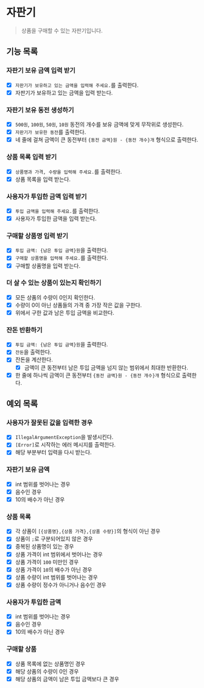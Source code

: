 # 자판기

> 상품을 구매할 수 있는 자판기입니다.

## 기능 목록

### 자판기 보유 금액 입력 받기
- [x] `자판기가 보유하고 있는 금액을 입력해 주세요.`를 출력한다.
- [x] 자판기가 보유하고 있는 금액을 입력 받는다.

### 자판기 보유 동전 생성하기
- [x] `500원`, `100원`, `50원`, `10원` 동전의 개수를 보유 금액에 맞게 무작위로 생성한다.
- [x] `자판기가 보유한 동전`를 출력한다.
- [x] 네 줄에 걸쳐 금액이 큰 동전부터 `{동전 금액}원 - {동전 개수}개` 형식으로 출력한다.

### 상품 목록 입력 받기
- [x] `상품명과 가격, 수량을 입력해 주세요.`를 출력한다.
- [x] 상품 목록을 입력 받는다.

### 사용자가 투입한 금액 입력 받기
- [x] `투입 금액을 입력해 주세요.`를 출력한다.
- [x] 사용자가 투입한 금액을 입력 받는다.

### 구매할 상품명 입력 받기
- [x] `투입 금액: {남은 투입 금액}원`을 출력한다.
- [x] `구매할 상품명을 입력해 주세요.`를 출력한다.
- [x] 구매할 상품명을 입력 받는다.

### 더 살 수 있는 상품이 있는지 확인하기
- [x] 모든 상품의 수량이 0인지 확인한다.
- [x] 수량이 0이 아닌 상품들의 가격 중 가장 작은 값을 구한다.
- [x] 위에서 구한 값과 남은 투입 금액을 비교한다.

### 잔돈 반환하기
- [x] `투입 금액: {남은 투입 금액}원`을 출력한다.
- [x] `잔돈`을 출력한다.
- [x] 잔돈을 계산한다.
  - [x] 금액이 큰 동전부터 남은 투입 금액을 넘지 않는 범위에서 최대한 반환한다.
- [x] 한 줄에 하나씩 금액이 큰 동전부터 `{동전 금액}원 - {동전 개수}개` 형식으로 출력한다.

## 예외 목록

### 사용자가 잘못된 값을 입력한 경우
- [x] `IllegalArgumentException`을 발생시킨다.
- [x] `[Error]`로 시작하는 에러 메시지를 출력한다. 
- [x] 해당 부분부터 입력을 다시 받는다.

### 자판기 보유 금액
- [x] int 범위를 벗어나는 경우
- [x] 음수인 경우
- [x] 10의 배수가 아닌 경우

### 상품 목록
- [x] 각 상품이 `[{상품명},{상품 가격},{상품 수량}]`의 형식이 아닌 경우
- [x] 상품이 `;`로 구분되어있지 않은 경우
- [x] 중복된 상품명이 있는 경우
- [x] 상품 가격이 int 범위에서 벗어나는 경우
- [x] 상품 가격이 `100` 미만인 경우
- [x] 상품 가격이 `10`의 배수가 아닌 경우
- [x] 상품 수량이 int 범위를 벗어나는 경우
- [x] 상품 수량이 정수가 아니거나 음수인 경우

### 사용자가 투입한 금액
- [x] int 범위를 벗어나는 경우
- [x] 음수인 경우
- [x] 10의 배수가 아닌 경우

### 구매할 상품
- [x] 상품 목록에 없는 상품명인 경우
- [x] 해당 상품의 수량이 0인 경우
- [x] 해당 상품의 금액이 남은 투입 금액보다 큰 경우